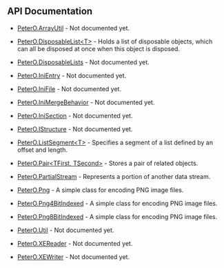## API Documentation

 * [PeterO.ArrayUtil](PeterO.ArrayUtil.md) - Not documented yet.

 * [PeterO.DisposableList&lt;T&gt;](PeterO.DisposableList-T.md) - Holds a list of disposable objects, which can all be disposed at once when this object is disposed.

 * [PeterO.DisposableLists](PeterO.DisposableLists.md) - Not documented yet.

 * [PeterO.IniEntry](PeterO.IniEntry.md) - Not documented yet.

 * [PeterO.IniFile](PeterO.IniFile.md) - Not documented yet.

 * [PeterO.IniMergeBehavior](PeterO.IniMergeBehavior.md) - Not documented yet.

 * [PeterO.IniSection](PeterO.IniSection.md) - Not documented yet.

 * [PeterO.IStructure](PeterO.IStructure.md) - Not documented yet.

 * [PeterO.ListSegment&lt;T&gt;](PeterO.ListSegment-T.md) - Specifies a segment of a list defined by an offset and length.

 * [PeterO.Pair&lt;TFirst, TSecond&gt;](PeterO.Pair-TFirst-TSecond.md) - Stores a pair of related objects.

 * [PeterO.PartialStream](PeterO.PartialStream.md) - Represents a portion of another data stream.

 * [PeterO.Png](PeterO.Png.md) - A simple class for encoding PNG image files.

 * [PeterO.Png4BitIndexed](PeterO.Png4BitIndexed.md) - A simple class for encoding PNG image files.

 * [PeterO.Png8BitIndexed](PeterO.Png8BitIndexed.md) - A simple class for encoding PNG image files.

 * [PeterO.Util](PeterO.Util.md) - Not documented yet.

 * [PeterO.XEReader](PeterO.XEReader.md) - Not documented yet.

 * [PeterO.XEWriter](PeterO.XEWriter.md) - Not documented yet.
